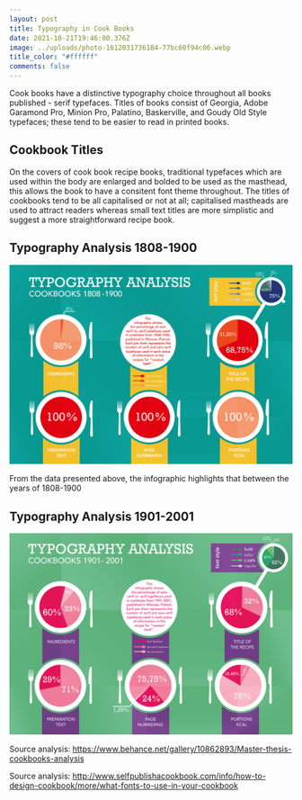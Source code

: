 ```yaml
---
layout: post
title: Typography in Cook Books
date: 2021-10-21T19:46:00.376Z
image: ../uploads/photo-1612031736184-77bc60f94c06.webp
title_color: "#ffffff"
comments: false
---
```

Cook books have a distinctive typography choice throughout all books published - serif typefaces. Titles of books consist of Georgia, Adobe Garamond Pro, Minion Pro, Palatino, Baskerville, and Goudy Old Style typefaces; these tend to be easier to read in printed books. 

## Cookbook Titles

On the covers of cook book recipe books, traditional typefaces which are used within the body are enlarged and bolded to be used as the masthead, this allows the book to have a consitent font theme throughout. The titles of cookbooks tend to be all capitalised or not at all; capitalised mastheads are used to attract readers whereas small text titles are more simplistic and suggest a more straightforward recipe book. 

## Typography Analysis 1808-1900

![Data gathered providing typography choices in 1800s cookbooks.](../uploads/screenshot-2021-11-16-at-15.32.00.png)

From the data presented above, the infographic highlights that between the years of 1808-1900 

## Typography Analysis 1901-2001

![The data gathered revolving around typography choices in 1900s cookbooks. ](../uploads/screenshot-2021-11-16-at-15.32.14.png)

Source analysis: <https://www.behance.net/gallery/10862893/Master-thesis-cookbooks-analysis>



Source analysis: <http://www.selfpublishacookbook.com/info/how-to-design-cookbook/more/what-fonts-to-use-in-your-cookbook>